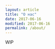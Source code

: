 ```yaml
---
layout: article
title: "О нас"
date: 2017-06-16
modified: 2017-06-16
permalink: /about/
---
```


WIP
